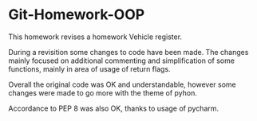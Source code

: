 # Git-Homework-OOP

This homework revises a homework Vehicle register.

During a revisition some changes to code have been made.
The changes mainly focused on additional commenting and
simplification of some functions, mainly in area of 
usage of return flags.

Overall the original code was OK and understandable,
however some changes were made to go more with the theme of 
pyhon.

Accordance to PEP 8 was also OK, thanks to usage of pycharm.
